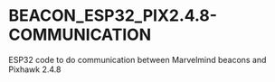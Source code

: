 # BEACON_ESP32_PIX2.4.8-COMMUNICATION
ESP32 code to do communication between Marvelmind beacons and Pixhawk 2.4.8
